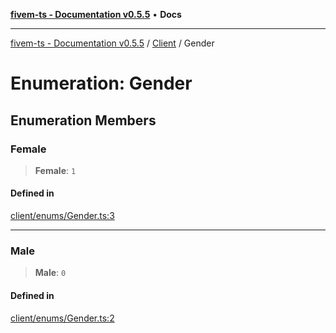 [**fivem-ts - Documentation v0.5.5**](../../../README.md) • **Docs**

***

[fivem-ts - Documentation v0.5.5](../../../README.md) / [Client](../README.md) / Gender

# Enumeration: Gender

## Enumeration Members

### Female

> **Female**: `1`

#### Defined in

[client/enums/Gender.ts:3](https://github.com/Purpose-Dev/fivem-ts/blob/main/src/client/enums/Gender.ts#L3)

***

### Male

> **Male**: `0`

#### Defined in

[client/enums/Gender.ts:2](https://github.com/Purpose-Dev/fivem-ts/blob/main/src/client/enums/Gender.ts#L2)
